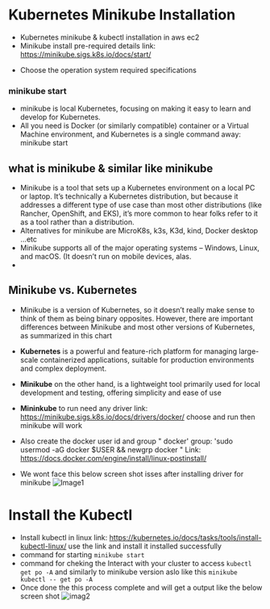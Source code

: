 # Kubernetes Minikube Installation
+ Kubernetes minikube & kubectl installation in aws ec2
+ Minikube install pre-required details link: https://minikube.sigs.k8s.io/docs/start/
- Choose the operation system required specifications

### minikube start
* minikube is local Kubernetes, focusing on making it easy to learn and develop for Kubernetes.
* All you need is Docker (or similarly compatible) container or a Virtual Machine environment, and Kubernetes is a single command away: minikube start

## what is minikube & similar like minikube
- Minikube is a tool that sets up a Kubernetes environment on a local PC or laptop. It’s technically a Kubernetes distribution, but because it addresses a different type of use case than most other distributions (like Rancher, OpenShift, and EKS), it’s more common to hear folks refer to it as a tool rather than a distribution.
- Alternatives for minikube are MicroK8s, k3s, K3d, kind, Docker desktop ...etc
- Minikube supports all of the major operating systems – Windows, Linux, and macOS. (It doesn’t run on mobile devices, alas.
- 
## Minikube vs. Kubernetes
- Minikube is a version of Kubernetes, so it doesn’t really make sense to think of them as being binary opposites. However, there are important differences between Minikube and most other versions of Kubernetes, as summarized in this chart
- **Kubernetes** is a powerful and feature-rich platform for managing large-scale containerized applications, suitable for production environments and complex deployment.
- **Minikube** on the other hand, is a lightweight tool primarily used for local development and testing, offering simplicity and ease of use

- **Mininkube** to run need any driver link: https://minikube.sigs.k8s.io/docs/drivers/docker/ choose and run then minikube will work
- Also create the docker user id and group " docker' group: 'sudo usermod -aG docker $USER && newgrp docker " Link: https://docs.docker.com/engine/install/linux-postinstall/
- We wont face this below screen shot isses after installing driver for minikube
  ![Image1](https://github.com/sivakumaraddala26/Kubernetes/assets/80095151/9ab55f56-c81a-4be6-8c1f-e2997aa0f7a0)

# Install the Kubectl 
- Install kubectl in linux link: https://kubernetes.io/docs/tasks/tools/install-kubectl-linux/ use the link and install it installed successfully
- command for starting `minikube start`
- command for cheking the Interact with your cluster to access  `kubectl get po -A` and similarly to minikube version aslo like this `minikube kubectl -- get po -A`
- Once done the this process complete and will get a output like the below screen shot
 ![imag2](https://github.com/sivakumaraddala26/Kubernetes/assets/80095151/395fcad6-cee2-4353-8b6b-95cb533869ab)




  
